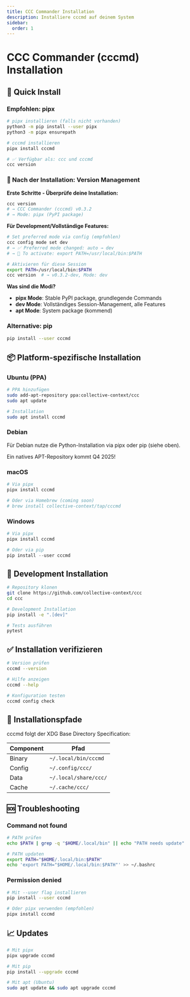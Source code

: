 ```yaml
---
title: CCC Commander Installation
description: Installiere cccmd auf deinem System
sidebar:
  order: 1
---
```


# CCC Commander (cccmd) Installation

## 🚀 Quick Install

### Empfohlen: pipx

```bash
# pipx installieren (falls nicht vorhanden)
python3 -m pip install --user pipx
python3 -m pipx ensurepath

# cccmd installieren
pipx install cccmd

# ✅ Verfügbar als: ccc und cccmd
ccc version
```

### 🔄 Nach der Installation: Version Management

**Erste Schritte - Überprüfe deine Installation:**
```bash
ccc version
# → CCC Commander (cccmd) v0.3.2
# → Mode: pipx (PyPI package)
```

**Für Development/Vollständige Features:**
```bash
# Set preferred mode via config (empfohlen)
ccc config mode set dev
# → ✅ Preferred mode changed: auto → dev
# → 🔄 To activate: export PATH=/usr/local/bin:$PATH

# Aktivieren für diese Session
export PATH=/usr/local/bin:$PATH
ccc version  # → v0.3.2-dev, Mode: dev
```

**Was sind die Modi?**
- **pipx Mode**: Stable PyPI package, grundlegende Commands
- **dev Mode**: Vollständiges Session-Management, alle Features
- **apt Mode**: System package (kommend)

### Alternative: pip

```bash
pip install --user cccmd
```

## 📦 Platform-spezifische Installation

### Ubuntu (PPA)

```bash
# PPA hinzufügen
sudo add-apt-repository ppa:collective-context/ccc
sudo apt update

# Installation
sudo apt install cccmd
```

### Debian

Für Debian nutze die Python-Installation via pipx oder pip (siehe oben).

Ein natives APT-Repository kommt Q4 2025!

### macOS

```bash
# Via pipx
pipx install cccmd

# Oder via Homebrew (coming soon)
# brew install collective-context/tap/cccmd
```

### Windows

```powershell
# Via pipx
pipx install cccmd

# Oder via pip
pip install --user cccmd
```

## 🔧 Development Installation

```bash
# Repository klonen
git clone https://github.com/collective-context/ccc
cd ccc

# Development Installation
pip install -e ".[dev]"

# Tests ausführen
pytest
```

## ✅ Installation verifizieren

```bash
# Version prüfen
cccmd --version

# Hilfe anzeigen
cccmd --help

# Konfiguration testen
cccmd config check
```

## 📁 Installationspfade

cccmd folgt der XDG Base Directory Specification:

| Component | Pfad |
|-----------|------|
| Binary | `~/.local/bin/cccmd` |
| Config | `~/.config/ccc/` |
| Data | `~/.local/share/ccc/` |
| Cache | `~/.cache/ccc/` |

## 🆘 Troubleshooting

### Command not found

```bash
# PATH prüfen
echo $PATH | grep -q "$HOME/.local/bin" || echo "PATH needs update"

# PATH updaten
export PATH="$HOME/.local/bin:$PATH"
echo 'export PATH="$HOME/.local/bin:$PATH"' >> ~/.bashrc
```

### Permission denied

```bash
# Mit --user flag installieren
pip install --user cccmd

# Oder pipx verwenden (empfohlen)
pipx install cccmd
```

## 📈 Updates

```bash
# Mit pipx
pipx upgrade cccmd

# Mit pip
pip install --upgrade cccmd

# Mit apt (Ubuntu)
sudo apt update && sudo apt upgrade cccmd
```